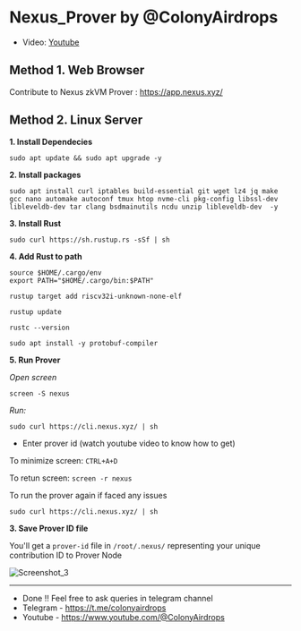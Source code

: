 # Nexus_Prover by @ColonyAirdrops

- Video: [Youtube](https://youtu.be/j2kyQtwtmjw)

## Method 1. Web Browser
Contribute to Nexus zkVM Prover : https://app.nexus.xyz/


## Method 2. Linux Server
**1. Install Dependecies**
```console
sudo apt update && sudo apt upgrade -y
```
**2. Install packages**
```console
sudo apt install curl iptables build-essential git wget lz4 jq make gcc nano automake autoconf tmux htop nvme-cli pkg-config libssl-dev libleveldb-dev tar clang bsdmainutils ncdu unzip libleveldb-dev  -y
```
**3. Install Rust**
```console
sudo curl https://sh.rustup.rs -sSf | sh
```
**4. Add Rust to path**
```console
source $HOME/.cargo/env
export PATH="$HOME/.cargo/bin:$PATH"
```
```console
rustup target add riscv32i-unknown-none-elf
```
```console
rustup update

rustc --version
```
```console
sudo apt install -y protobuf-compiler
```

**5. Run Prover**

*Open screen*
```console
screen -S nexus
```
*Run:*
```console
sudo curl https://cli.nexus.xyz/ | sh
```
- Enter prover id (watch youtube video to know how to get)

To minimize screen: `CTRL+A+D`

To retun screen: `screen -r nexus`

To run the prover again if faced any issues
```console
sudo curl https://cli.nexus.xyz/ | sh
```

**3. Save Prover ID file**

You'll get a `prover-id` file in `/root/.nexus/` representing your unique contribution ID to Prover Node

![Screenshot_3](https://github.com/user-attachments/assets/5362c2b7-f116-4086-aeec-44fc7b425d05)


---
- Done !! Feel free to ask queries in telegram channel
- Telegram - https://t.me/colonyairdrops
- Youtube - https://www.youtube.com/@ColonyAirdrops
